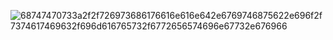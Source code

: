 ![68747470733a2f2f726973686176616e616e642e6769746875622e696f2f7374617469632f696d616765732f6772656574696e67732e676966](https://user-images.githubusercontent.com/81439903/112681486-d1237d00-8e94-11eb-9940-3c6f9f6f117c.gif)
